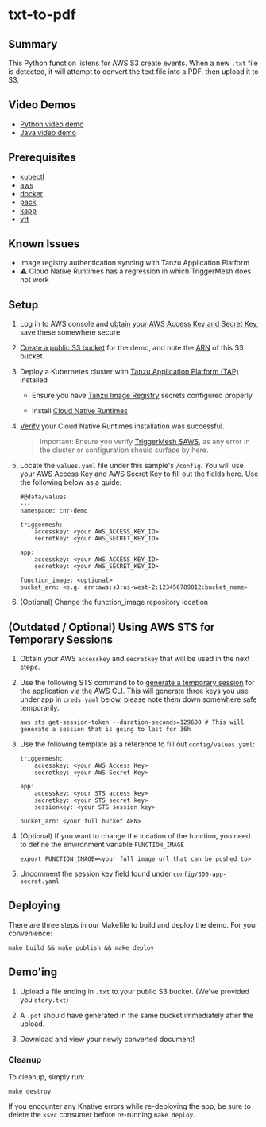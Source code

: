 # txt-to-pdf

## Summary

This Python function listens for AWS S3 create events. When a new `.txt` file is detected, it will attempt to convert the text file into a PDF, then upload it to S3.

## Video Demos

- [Python video demo](https://vimeo.com/724580619)
- [Java video demo](https://vimeo.com/724580576)

## Prerequisites
* [kubectl](https://kubernetes.io/docs/tasks/tools/)
* [aws](https://aws.amazon.com/cli/)
* [docker](https://docs.docker.com/engine/install/)
* [pack](https://buildpacks.io/docs/tools/pack/)
* [kapp](https://carvel.dev/kapp/)
* [ytt](https://carvel.dev/ytt/)

## Known Issues
* Image registry authentication syncing with Tanzu Application Platform
* ⚠️ Cloud Native Runtimes has a regression in which TriggerMesh does not work

## Setup

1. Log in to AWS console and [obtain your AWS Access Key and Secret Key](https://docs.aws.amazon.com/general/latest/gr/aws-sec-cred-types.html), save these somewhere secure.

1. [Create a public S3 bucket](https://docs.aws.amazon.com/AmazonS3/latest/userguide/creating-bucket.html) for the demo, and note the [ARN](https://docs.aws.amazon.com/general/latest/gr/aws-arns-and-namespaces.html) of this S3 bucket.

1. Deploy a Kubernetes cluster with [Tanzu Application Platform (TAP)](https://docs.vmware.com/en/VMware-Tanzu-Application-Platform/1.1/tap/GUID-install-intro.html) installed
    
    -  Ensure you have [Tanzu Image Registry](https://docs.vmware.com/en/VMware-Tanzu-Application-Platform/1.1/tap/GUID-install.html) secrets configured properly

    -  Install [Cloud Native Runtimes](https://docs.vmware.com/en/Cloud-Native-Runtimes-for-VMware-Tanzu/1.2/tanzu-cloud-native-runtimes/GUID-install.html)
    
1. [Verify](https://docs.vmware.com/en/Cloud-Native-Runtimes-for-VMware-Tanzu/1.2/tanzu-cloud-native-runtimes/GUID-verify-installation.html) your Cloud Native Runtimes installation was successful. 

    >  Important: Ensure you verify [TriggerMesh SAWS](https://docs.vmware.com/en/Cloud-Native-Runtimes-for-VMware-Tanzu/1.2/tanzu-cloud-native-runtimes/GUID-verifying-triggermesh.html), as any error in the cluster or configuration should surface by here.

1. Locate the `values.yaml` file under this sample's `/config`. You will use your AWS Access Key and AWS Secret Key to fill out the fields here. Use the following below as a guide:
    ```
    #@data/values
    ---
    namespace: cnr-demo

    triggermesh:
        accesskey: <your AWS_ACCESS_KEY_ID>
        secretkey: <your AWS_SECRET_KEY_ID>

    app:
        accesskey: <your AWS_ACCESS_KEY_ID>
        secretkey: <your AWS_SECRET_KEY_ID>

    function_image: <optional>
    bucket_arn: <e.g. arn:aws:s3:us-west-2:123456789012:bucket_name>
    ```

1.  (Optional) Change the function_image repository location

## (Outdated / Optional) Using AWS STS for Temporary Sessions

1. Obtain your AWS `accesskey` and `secretkey` that will be used in the next steps.

1. Use the following STS command to to [generate a temporary session](https://docs.aws.amazon.com/IAM/latest/UserGuide/id_credentials_temp_use-resources.html) for the application via the AWS CLI. This will generate three keys you use under app in `creds.yaml` below, please note them down somewhere safe temporarily.
    ```
    aws sts get-session-token --duration-seconds=129600 # This will generate a session that is going to last for 36h
    ```

1. Use the following template as a reference to fill out `config/values.yaml`:
    ```
    triggermesh:
        accesskey: <your AWS Access Key>
        secretkey: <your AWS Secret Key>

    app:
        accesskey: <your STS access key>
        secretkey: <your STS secret key>
        sessionkey: <your STS session key>

    bucket_arn: <your full bucket ARN>
    ```

1. (Optional) If you want to change the location of the function, you need to define the environment variable `FUNCTION_IMAGE`
    ```
    export FUNCTION_IMAGE=<your full image url that can be pushed to>
    ```

1. Uncomment the session key field found under `config/300-app-secret.yaml`
## Deploying

There are three steps in our Makefile to build and deploy the demo. For your convenience:

```
make build && make publish && make deploy
```

## Demo'ing

1. Upload a file ending in `.txt` to your public S3 bucket. (We've provided you `story.txt`)

2. A `.pdf` should have generated in the same bucket immediately after the upload.

3. Download and view your newly converted document!
 

### Cleanup
To cleanup, simply run:
```
make destroy
```    

If you encounter any Knative errors while re-deploying the app, be sure to delete the `ksvc` consumer before re-running `make deploy`.

